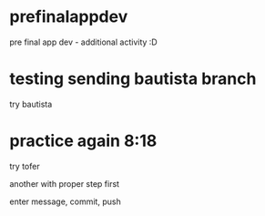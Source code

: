 # prefinalappdev
pre final app dev - additional activity :D


# testing sending bautista branch
try bautista 

# practice again 8:18 
try tofer

another with proper step 
 first 


enter message, commit, push